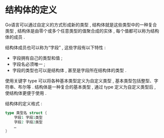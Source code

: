 # 结构体的定义

Go语言可以通过自定义的方式形成新的类型 , 结构体就是这些类型中的一种复合类型 , 结构体是由零个或多个任意类型的值聚合成的实体 , 每个值都可以称为结构体的成员 . 

结构体成员也可以称为“字段” , 这些字段有以下特性 : 

* 字段拥有自己的类型和值 ; 
* 字段名必须唯一 ; 
* 字段的类型也可以是结构体 , 甚至是字段所在结构体的类型 . 

使用关键字 type 可以将各种基本类型定义为自定义类型 , 基本类型包括整型、字符串、布尔等 . 结构体是一种复合的基本类型 , 通过 type 定义为自定义类型后 , 使结构体更便于使用 . 

结构体的定义格式 : 

```go
type 类型名 struct {
    字段1 字段1类型
    字段2 字段2类型
    …
}
```

  




